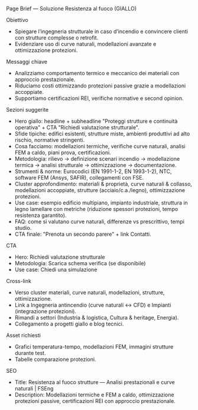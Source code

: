 Page Brief — Soluzione Resistenza al fuoco (GIALLO)

Obiettivo
- Spiegare l’ingegneria strutturale in caso d’incendio e convincere clienti con strutture complesse o retrofit.
- Evidenziare uso di curve naturali, modellazioni avanzate e ottimizzazione protezioni.

Messaggi chiave
- Analizziamo comportamento termico e meccanico dei materiali con approccio prestazionale.
- Riduciamo costi ottimizzando protezioni passive grazie a modellazioni accoppiate.
- Supportiamo certificazioni REI, verifiche normative e second opinion.

Sezioni suggerite
- Hero giallo: headline + subheadline "Proteggi strutture e continuità operativa" + CTA "Richiedi valutazione strutturale".
- Sfide tipiche: edifici esistenti, strutture miste, ambienti produttivi ad alto rischio, normative stringenti.
- Cosa facciamo: modellazioni termiche, verifiche curve naturali, analisi FEM a caldo, piani prova, certificazioni.
- Metodologia: rilievo → definizione scenari incendio → modellazione termica → analisi strutturale → ottimizzazione → documentazione.
- Strumenti & norme: Eurocodici (EN 1991-1-2, EN 1993-1-2), NTC, software FEM (Ansys, SAFIR), collegamenti con FSE.
- Cluster approfondimento: materiali & proprietà, curve naturali & collasso, modellazioni accoppiate, strutture (acciaio/c.a./legno), ottimizzazione protezioni.
- Use case: esempio edificio multipiano, impianto industriale, struttura in legno lamellare con metriche (riduzione spessori protezioni, tempo resistenza garantito).
- FAQ: come si valutano curve naturali, differenze vs prescrittivo, tempi studio.
- CTA finale: "Prenota un secondo parere" + link Contatti.

CTA
- Hero: Richiedi valutazione strutturale
- Metodologia: Scarica schema verifica (se disponibile)
- Use case: Chiedi una simulazione

Cross-link
- Verso cluster materiali, curve naturali, modellazioni, strutture, ottimizzazione.
- Link a Ingegneria antincendio (curve naturali ↔ CFD) e Impianti (integrazione protezioni).
- Rimandi a settori (Industria & logistica, Cultura & heritage, Energia).
- Collegamento a progetti giallo e blog tecnici.

Asset richiesti
- Grafici temperatura-tempo, modellazioni FEM, immagini strutture durante test.
- Tabelle comparazione protezioni.

SEO
- Title: Resistenza al fuoco strutture — Analisi prestazionali e curve naturali | FSEng
- Description: Modellazioni termiche e FEM a caldo, ottimizzazione protezioni passive, certificazioni REI con approccio prestazionale.


